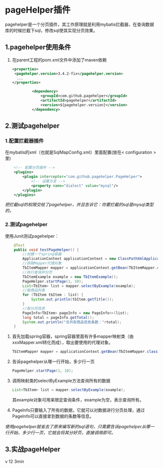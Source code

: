 # pageHelper插件   

pagehelper是一个分页插件，其工作原理就是利用mybatis拦截器，在查询数据库的时候拦截下sql，修改sql使其实现分页效果。   

## 1.pagehelper使用条件   

1. 在parent工程的pom.xml文件中添加了maven依赖    

   ```xml
   <properties>	
   	<pagehelper.version>3.4.2-fix</pagehelper.version>
     ...
   </properties>  
   ```

   ```xml
   			<dependency>
   				<groupId>com.github.pagehelper</groupId>
   				<artifactId>pagehelper</artifactId>
   				<version>${pagehelper.version}</version>
   			</dependency>
   ```

## 2.测试pagehelper

### 1.配置拦截器插件   

在mybatis的xml（也就是SqlMapConfig.xml）里面配置(放在< configuration > 里)     

```xml
	<!-- 配置分页插件 -->
	<plugins>
		<plugin interceptor="com.github.pagehelper.PageHelper">
			<!-- 设置方言 -->
			<property name="dialect" value="mysql"/>			
		</plugin>
	</plugins>
```

_把拦截sql的权限交给了pagehelper，并且告诉它：你要拦截的sql是mysql类型的。_    

### 2.测试pagehelper   

使用Junit测试pagehelper：

```java
	@Test
	public void testPageHelper() {
		//创建一个spring容器
		ApplicationContext applicationContext = new ClassPathXmlApplicationContext("classpath:spring/applicationContext-*.xml");
		//获取Mapper代理对象
		TbItemMapper mapper = applicationContext.getBean(TbItemMapper.class);
		//执行查询并分页
		TbItemExample example = new TbItemExample();
		PageHelper.startPage(1, 10);
		List<TbItem> list = mapper.selectByExample(example);
		//取商品列表   
		for (TbItem tbItem : list) {
			System.out.println(tbItem.getTitle());
		}
		//取分页信息
		PageInfo<TbItem> pageInfo = new PageInfo<>(list);
		long total = pageInfo.getTotal();
		System.out.println("总共有商品信息条数："+total);
	}
```

1. 首先加载spring容器，spring容器里面有许多mapper映射类（由xxxMapper.xml转化而成），取出要使用的代理对象。

   ```java
   TbItemMapper mapper = applicationContext.getBean(TbItemMapper.class);
   ```

2. 告诉pagehelper从哪一行开始，多少行一页   

   ```java
   PageHelper.startPage(1, 10);
   ```

3. 调用映射类的selectByExample方法查询所有的数据

   ```java
   List<TbItem> list = mapper.selectByExample(example);
   ```

   其example对象可用来限定查询条件，example为空，表示查询所有。   

4. PageInfo只要输入了所有的数据，它就可以对数据进行分页处理，通过PageInfo可以直接拿到数据的条数等信息。   

_使用pagehelper就省去了原来编写新的sql语句，只需要告诉pagehelper从哪一行开始，多少行一页，它就会将其分好页，直接调用即可。_    

## 3.实战pageHelper   





v    12   3min

